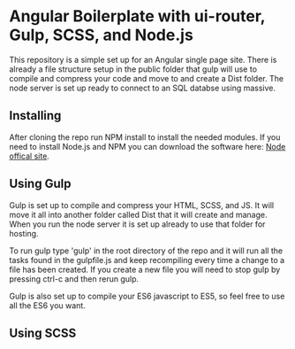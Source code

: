 # Angular Boilerplate with ui-router, Gulp, SCSS, and Node.js

This repository is a simple set up for an Angular single page site. There is already a file structure setup in the public folder that gulp will use to compile and compress your code and move to and create a Dist folder. The node server is set up ready to connect to an SQL databse using massive.

## Installing

After cloning the repo run NPM install to install the needed modules. If you need to install Node.js and NPM you can download the software here: [Node offical site](https://nodejs.org/en/download/).

## Using Gulp

Gulp is set up to compile and compress your HTML, SCSS, and JS. It will move it all into another folder called Dist that it will create and manage. When you run the node server it is set up already to use that folder for hosting.

To run gulp type 'gulp' in the root directory of the repo and it will run all the tasks found in the gulpfile.js and keep recompiling every time a change to a file has been created. If you create a new file you will need to stop gulp by pressing ctrl-c and then rerun gulp.

Gulp is also set up to compile your ES6 javascript to ES5, so feel free to use all the ES6 you want.

## Using SCSS

